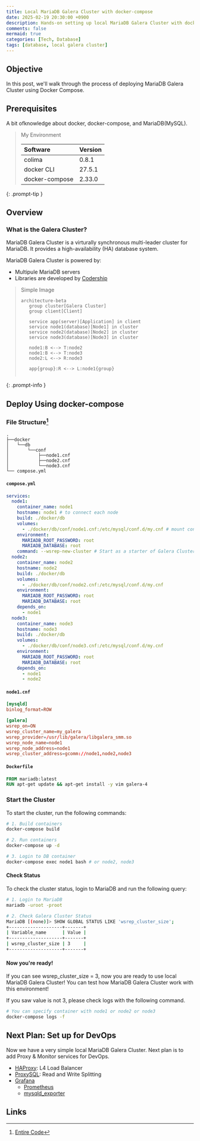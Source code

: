 ```yaml
---
title: Local MariaDB Galera Cluster with docker-compose
date: 2025-02-19 20:30:00 +0900
description: Hands-on setting up local MariaDB Galera Cluster with docker-compose
comments: false
mermaid: true
categories: [Tech, Database]
tags: [database, local galera cluster]
---
```


## Objective
In this post, we'll walk through the process of deploying MariaDB Galera Cluster using Docker Compose.

## Prerequisites

A bit ofknowledge about docker, docker-compose, and MariaDB(MySQL).

> My Environment
>
> | Software       | Version |
> | :------------- | :------ |
> | colima         | 0.8.1   |
> | docker CLI     | 27.5.1  |
> | docker-compose | 2.33.0  |
>
{: .prompt-tip }

## Overview

### What is the Galera Cluster?

MariaDB Galera Cluster is a virturally synchronous multi-leader cluster for MariaDB.
It provides a high-availability (HA) database system.

MariaDB Galera Cluster is powered by:

- Multipule MariaDB servers
- Libraries are developed by [Codership][Galera Cluster]

> Simple Image
>```mermaid
>architecture-beta
>    group cluster[Galera Cluster]
>    group client[Client]
>
>    service app(server)[Application] in client
>    service node1(database)[Node1] in cluster
>    service node2(database)[Node2] in cluster
>    service node3(database)[Node3] in cluster
>
>    node1:B <--> T:node2
>    node1:B <--> T:node3
>    node2:L <--> R:node3
>
>    app{group}:R <--> L:node1{group}
>    
>```
{: .prompt-info }


## Deploy Using docker-compose
### File Structure[^fn-nth-1]
```
.
├──docker
│   └──db
│       └──conf
│           ├──node1.cnf
│           ├──node2.cnf
│           └──node3.cnf
└── compose.yml
```

#### **`compose.yml`**
```yml
services:
  node1:
    container_name: node1
    hostname: node1 # to connect each node
    build: ./docker/db
    volumes:
      - ./docker/db/conf/node1.cnf:/etc/mysql/conf.d/my.cnf # mount confing
    environment:
      MARIADB_ROOT_PASSWORD: root
      MARIADB_DATABASE: root
    command: --wsrep-new-cluster # Start as a starter of Galera Cluster
  node2:
    container_name: node2
    hostname: node2
    build: ./docker/db
    volumes:
      - ./docker/db/conf/node2.cnf:/etc/mysql/conf.d/my.cnf
    environment:
      MARIADB_ROOT_PASSWORD: root
      MARIADB_DATABASE: root
    depends_on:
      - node1
  node3:
    container_name: node3
    hostname: node3
    build: ./docker/db
    volumes:
      - ./docker/db/conf/node3.cnf:/etc/mysql/conf.d/my.cnf
    environment:
      MARIADB_ROOT_PASSWORD: root
      MARIADB_DATABASE: root
    depends_on:
      - node1
      - node2
```
#### **`node1.cnf`**
```conf
[mysqld]
binlog_format=ROW

[galera]
wsrep_on=ON
wsrep_cluster_name=my_galera
wsrep_provider=/usr/lib/galera/libgalera_smm.so
wsrep_node_name=node1
wsrep_node_address=node1
wsrep_cluster_address=gcomm://node1,node2,node3
```

#### **`Dockerfile`**
```Dockerfile
FROM mariadb:latest
RUN apt-get update && apt-get install -y vim galera-4
```

### Start the Cluster
To start the cluster, run the following commands:
```bash
# 1. Build containers
docker-compose build

# 2. Run containers
docker-compose up -d

# 3. Login to DB container
docker-compose exec node1 bash # or node2, node3
```

#### Check Status
To check the cluster status, login to MariaDB and run the following query:
```bash
# 1. Login to MariaDB
mariadb -uroot -proot

# 2. Check Galera Cluster Status
MariaDB [(none)]> SHOW GLOBAL STATUS LIKE 'wsrep_cluster_size';
+--------------------+-------+
| Variable_name      | Value |
+--------------------+-------+
| wsrep_cluster_size | 3     |
+--------------------+-------+
```

#### Now you're ready!
If you can see wsrep_cluster_size = 3, now you are ready to use local MariaDB Galera Cluster!
You can test how MariaDB Galera Cluster work with this environment!

If you saw value is not 3, please check logs with the following command.

```bash
# You can specify container with node1 or node2 or node3
docker-compose logs -f
```

## Next Plan: Set up for DevOps
Now we have a very simple local MariaDB Galera Cluster.
Next plan is to add Proxy & Monitor services for DevOps.

- [HAProxy](https://www.haproxy.com/documentation/haproxy-configuration-manual/latest/): L4 Load Balancer
- [ProxySQL](https://proxysql.com/documentation/): Read and Write Splitting
- [Grafana](https://grafana.com/docs/)
  - [Prometheus](https://prometheus.io/docs/introduction/overview/)
  - [mysqld_exporter](https://github.com/prometheus/mysqld_exporter)

## Links
<!-- Footnotes -->
[^fn-nth-1]: [Entire Code](https://github.com/high-tail/local-galera-cluster/tree/initial)
<!-- Links -->

[Galera Cluster]: https://galeracluster.com/

